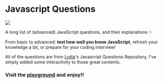 # Javascript Questions

  <img  src="https://repository-images.githubusercontent.com/191529732/60b55880-bd67-11ea-9b27-34ffd8496e21">

A long list of (advanced) JavaScript questions, and their explanations
✨

From basic to advanced: **test how well you know JavaScript**, refresh your knowledge a bit, or prepare for your coding interview!

All of the questions are from [Lydia](https://github.com/lydiahallie)'s Javascript Questions Repository, I've simply added some interactivity to those great contents.

### Visit the [playground](https://javascript-questions-doc.vercel.app/questions) and enjoy!!
